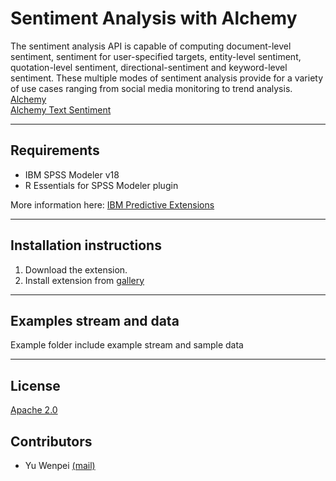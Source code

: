 # Sentiment Analysis with Alchemy

The sentiment analysis API is capable of computing document-level sentiment, sentiment for user-specified targets, entity-level sentiment, quotation-level sentiment, directional-sentiment and keyword-level sentiment. These multiple modes of sentiment analysis provide for a variety of use cases ranging from social media monitoring to trend analysis.  
[Alchemy](https://www.ibm.com/smarterplanet/us/en/ibmwatson/developercloud/doc/alchemylanguage/)  
[Alchemy Text Sentiment](http://www.alchemyapi.com/products/alchemylanguage/sentiment-analysis)

---
Requirements
----
- IBM SPSS Modeler v18
- R Essentials for SPSS Modeler plugin 

More information here: [IBM Predictive Extensions][2]

---
Installation instructions
----
1. Download the extension.
2. Install extension from [gallery][2] 

---
Examples stream and data
----
Example folder include example stream and sample data

---
License
----

[Apache 2.0][1]


Contributors
----
- Yu Wenpei [(mail)](yuwenp@cn.ibm.com)

[1]:http://www.apache.org/licenses/LICENSE-2.0.html
[2]:https://developer.ibm.com/predictiveanalytics/downloads/#tab2
[3]:https://cran.r-project.org/web/packages/RCurl/

